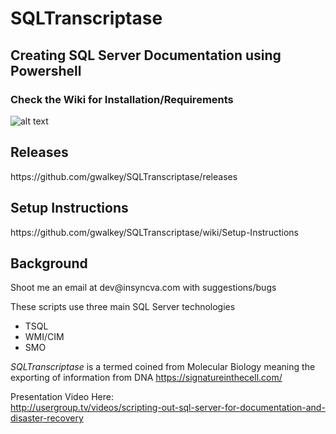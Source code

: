 # SQLTranscriptase 
<h2>Creating SQL Server Documentation using Powershell</h2>

<h3>Check the Wiki for Installation/Requirements</h3>

![alt text](https://raw.githubusercontent.com/gwalkey/SQLTranscriptase/master/SQLT.gif)


<h2>Releases</h2>
https://github.com/gwalkey/SQLTranscriptase/releases

<h2>Setup Instructions</h2>
https://github.com/gwalkey/SQLTranscriptase/wiki/Setup-Instructions

<h2>Background</h2>
Shoot me an email at dev@insyncva.com with suggestions/bugs

These scripts use three main SQL Server technologies
* TSQL
* WMI/CIM
* SMO

<em>SQLTranscriptase</em> is a termed coined from Molecular Biology meaning the exporting of information from DNA
https://signatureinthecell.com/

Presentation Video Here:<br>
http://usergroup.tv/videos/scripting-out-sql-server-for-documentation-and-disaster-recovery




